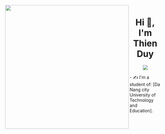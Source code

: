 <img align="left" width="400" src="https://encrypted-tbn0.gstatic.com/images?q=tbn:ANd9GcRVk-wdBx-r1O6FhiwKoXkjA38M0Z_2ejTNOw&usqp=CAU">
<h1 align="center">Hi 👋, I'm Thien Duy</h1>
<p align="center" color="#36BCF7FF"><img src="https://readme-typing-svg.herokuapp.com?lines=I'm+a+Java+Developer;I'm+a+Coder"></p>
- ✍ I'm a student of: [Da Nang city University of Technology and Education].









